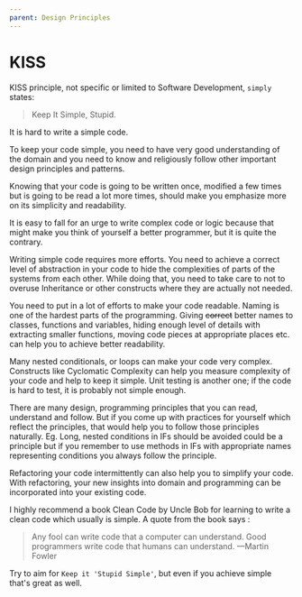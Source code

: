 ```yaml
---
parent: Design Principles
---
```


# KISS
KISS principle, not specific or limited to Software Development, `simply` states:
> Keep It Simple, Stupid.

It is hard to write a simple code.

To keep your code simple, you need to have very good understanding of the domain and you need to know and religiously follow other important design principles and patterns.

Knowing that your code is going to be written once, modified a few times but is going to be read a lot more times, should make you emphasize more on its simplicity and readability.


It is easy to fall for an urge to write complex code or logic because that might make you think of yourself a better programmer, but it is quite the contrary.

Writing simple code requires more efforts. You need to achieve a correct level of abstraction in your code to hide the complexities of parts of the systems from each other.
While doing that, you need to take care to not to overuse Inheritance or other constructs where they are actually not needed.

You need to put in a lot of efforts to make your code readable. Naming is one of the hardest parts of the programming.
Giving ~~correct~~ better names to classes, functions and variables, hiding enough level of details with extracting smaller functions, 
moving code pieces at appropriate places etc. can help you to achieve better readability.

Many nested conditionals, or loops can make your code very complex.
Constructs like Cyclomatic Complexity can help you measure complexity of your code and help to keep it simple.
Unit testing is another one; if the code is hard to test, it is probably not simple enough.

There are many design, programming principles that you can read, understand and follow. 
But if you come up with practices for yourself which reflect the principles, that would help you to follow those principles naturally.
Eg. Long, nested conditions in IFs should be avoided could be a principle but if you remember to use methods in IFs with appropriate names representing conditions you always follow the principle.

Refactoring your code intermittently can also help you to simplify your code.
With refactoring, your new insights into domain and programming can be incorporated into your existing code.

I highly recommend a book Clean Code by Uncle Bob for learning to write a clean code which usually is simple.
A quote from the book says :
>Any fool can write code that a computer can understand. Good programmers write code that humans can understand.
—Martin Fowler

Try to aim for `Keep it 'Stupid Simple'`, but even if you achieve simple that's great as well.